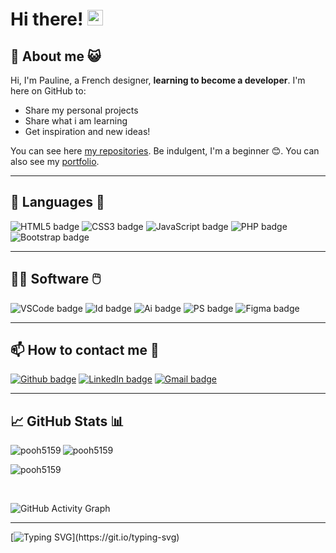 
# Hi there! <img src="https://media.giphy.com/media/hvRJCLFzcasrR4ia7z/giphy.gif" width="25px">

## 🐑 About me 😺

Hi, I'm Pauline, a French designer, **learning to become a developer**. I'm here on GitHub to:
- Share my personal projects
- Share what i am learning
- Get inspiration and new ideas!

You can see here [my repositories](https://github.com/Pooh5159?tab=repositories). Be indulgent, I'm a beginner 😊.
You can also see my [portfolio](https://pooh5159.github.io/Portfolio/).

---

## 👅 Languages 💬

![HTML5 badge](https://img.shields.io/badge/HTML5-E34F26?style=for-the-badge&logo=html5&logoColor=white) ![CSS3 badge](https://img.shields.io/badge/CSS3-1572B6?style=for-the-badge&logo=css3&logoColor=white) ![JavaScript badge](https://img.shields.io/badge/JavaScript-F7DF1E?style=for-the-badge&logo=javascript&logoColor=black) ![PHP badge](https://img.shields.io/badge/PHP-777BB4?style=for-the-badge&logo=php&logoColor=white) ![Bootstrap badge](https://img.shields.io/badge/Bootstrap-563D7C?style=for-the-badge&logo=bootstrap&logoColor=white) 

---

## 👩‍💻 Software 🖱️

![VSCode badge](https://img.shields.io/badge/Visual_Studio_Code-0078D4?style=for-the-badge&logo=visual%20studio%20code&logoColor=white) ![Id badge](https://img.shields.io/badge/Adobe%20InDesign-FF3366?style=for-the-badge&logo=Adobe%20InDesign&logoColor=white) ![Ai badge](https://img.shields.io/badge/Adobe%20Illustrator-FF9A00?style=for-the-badge&logo=adobe%20illustrator&logoColor=white) ![PS badge](https://img.shields.io/badge/Adobe%20Photoshop-31A8FF?style=for-the-badge&logo=Adobe%20Photoshop&logoColor=white) ![Figma badge](https://img.shields.io/badge/Figma-F24E1E?style=for-the-badge&logo=figma&logoColor=white)

---

## 📫 How to contact me 📧

[![Github badge](https://img.shields.io/badge/GitHub-100000?style=for-the-badge&logo=github&logoColor=white)](https://github.com/pooh5159) [![LinkedIn badge](https://img.shields.io/badge/LinkedIn-0077B5?style=for-the-badge&logo=linkedin&logoColor=white)](https://www.linkedin.com/in/pauline-pierson-2838a855/) [![Gmail badge](https://img.shields.io/badge/Mail-c5221f?style=for-the-badge&logo=gmail&logoColor=white)](mailto:Pierson.Pauline@gmail.com)

---

## 📈 GitHub Stats 📊

<!-- ![](https://visitor-badge.glitch.me/badge?page_id=pooh5159) -->

<p><img align="left" src="https://github-readme-streak-stats.herokuapp.com/?user=pooh5159&theme=merko" alt="pooh5159" /></p>

<p><img align="center" src="https://github-readme-stats.vercel.app/api?username=pooh5159&theme=merko" alt="pooh5159" /></p>

<p><img src="https://github-readme-stats.vercel.app/api/top-langs?username=pooh5159&show_icons=true&locale=en&layout=compact&theme=merko" alt="pooh5159" /></p>

<br/>
 
![GitHub Activity Graph](https://activity-graph.herokuapp.com/graph?username=pooh5159&bg_color=000000&color=4fff67&line=4fff67&point=ffffff&area=true&hide_border=true)  

---

[![Typing SVG](https://readme-typing-svg.herokuapp.com?font=Permanent+Marker&size=30&duration=1500&color=01CD24&center=true&multiline=true&height=75&lines=Thanks+for+visiting!;+See+you+soon+!)](https://git.io/typing-svg)


<!-- https://github.com/alexandresanlim/Badges4-README.md-Profile#-activity-graph- !-->
